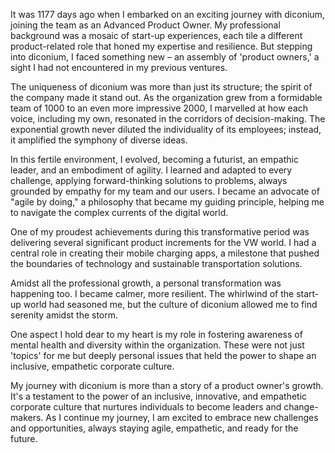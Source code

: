 It was 1177 days ago when I embarked on an exciting journey with diconium, joining the team as an Advanced Product Owner. My professional background was a mosaic of start-up experiences, each tile a different product-related role that honed my expertise and resilience. But stepping into diconium, I faced something new – an assembly of 'product owners,' a sight I had not encountered in my previous ventures.

The uniqueness of diconium was more than just its structure; the spirit of the company made it stand out. As the organization grew from a formidable team of 1000 to an even more impressive 2000, I marvelled at how each voice, including my own, resonated in the corridors of decision-making. The exponential growth never diluted the individuality of its employees; instead, it amplified the symphony of diverse ideas.

In this fertile environment, I evolved, becoming a futurist, an empathic leader, and an embodiment of agility. I learned and adapted to every challenge, applying forward-thinking solutions to problems, always grounded by empathy for my team and our users. I became an advocate of "agile by doing," a philosophy that became my guiding principle, helping me to navigate the complex currents of the digital world.

One of my proudest achievements during this transformative period was delivering several significant product increments for the VW world. I had a central role in creating their mobile charging apps, a milestone that pushed the boundaries of technology and sustainable transportation solutions.

Amidst all the professional growth, a personal transformation was happening too. I became calmer, more resilient. The whirlwind of the start-up world had seasoned me, but the culture of diconium allowed me to find serenity amidst the storm.

One aspect I hold dear to my heart is my role in fostering awareness of mental health and diversity within the organization. These were not just 'topics' for me but deeply personal issues that held the power to shape an inclusive, empathetic corporate culture.

My journey with diconium is more than a story of a product owner's growth. It's a testament to the power of an inclusive, innovative, and empathetic corporate culture that nurtures individuals to become leaders and change-makers. As I continue my journey, I am excited to embrace new challenges and opportunities, always staying agile, empathetic, and ready for the future.
